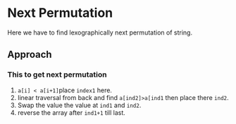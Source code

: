 # Next Permutation

Here we have to find lexographically next permutation of string.

## Approach

### This to get next permutation

1. `a[i] < a[i+1]`place `index1` here.
2. linear traversal from back and find `a[ind2]>a[ind1` then place there `ind2`.
3. Swap the value the value at `ind1` and `ind2`.
4. reverse the array after `ind1+1` till last.

